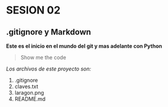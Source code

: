 # SESION 02
## .gitignore y Markdown
**Este es el inicio en el mundo del git y mas adelante con Python**
> Show me the code

*Los archivos de este proyecto son:*
1. .gitignore
2. claves.txt
3. laragon.png
4. README.md
   